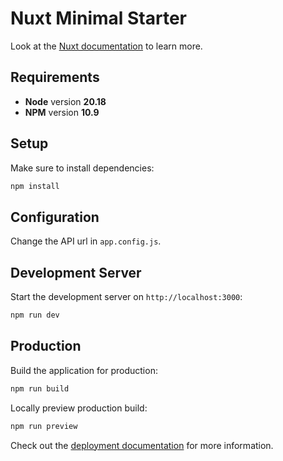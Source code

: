 # Nuxt Minimal Starter

Look at the [Nuxt documentation](https://nuxt.com/docs/getting-started/introduction) to learn more.

## Requirements

* **Node** version **20.18**
* **NPM** version **10.9**

## Setup

Make sure to install dependencies:

```bash
npm install
```

## Configuration

Change the API url in `app.config.js`.

## Development Server

Start the development server on `http://localhost:3000`:

```bash
npm run dev
```

## Production

Build the application for production:

```bash
npm run build
```

Locally preview production build:

```bash
npm run preview
```

Check out the [deployment documentation](https://nuxt.com/docs/getting-started/deployment) for more information.
